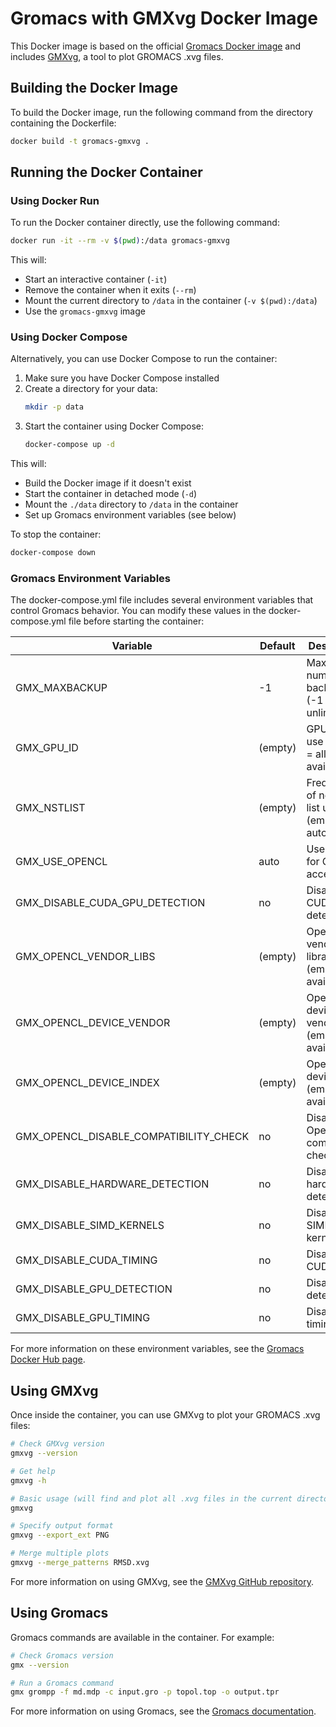 # Gromacs with GMXvg Docker Image

This Docker image is based on the official [Gromacs Docker image](https://hub.docker.com/r/gromacs/gromacs) and includes [GMXvg](https://github.com/TheBiomics/GMXvg), a tool to plot GROMACS .xvg files.

## Building the Docker Image

To build the Docker image, run the following command from the directory containing the Dockerfile:

```bash
docker build -t gromacs-gmxvg .
```

## Running the Docker Container

### Using Docker Run

To run the Docker container directly, use the following command:

```bash
docker run -it --rm -v $(pwd):/data gromacs-gmxvg
```

This will:
- Start an interactive container (`-it`)
- Remove the container when it exits (`--rm`)
- Mount the current directory to `/data` in the container (`-v $(pwd):/data`)
- Use the `gromacs-gmxvg` image

### Using Docker Compose

Alternatively, you can use Docker Compose to run the container:

1. Make sure you have Docker Compose installed
2. Create a directory for your data:
   ```bash
   mkdir -p data
   ```
3. Start the container using Docker Compose:
   ```bash
   docker-compose up -d
   ```

This will:
- Build the Docker image if it doesn't exist
- Start the container in detached mode (`-d`)
- Mount the `./data` directory to `/data` in the container
- Set up Gromacs environment variables (see below)

To stop the container:
```bash
docker-compose down
```

### Gromacs Environment Variables

The docker-compose.yml file includes several environment variables that control Gromacs behavior. You can modify these values in the docker-compose.yml file before starting the container:

| Variable | Default | Description |
|----------|---------|-------------|
| GMX_MAXBACKUP | -1 | Maximum number of backup files (-1 = unlimited) |
| GMX_GPU_ID | (empty) | GPU ID to use (empty = all available) |
| GMX_NSTLIST | (empty) | Frequency of neighbor list updates (empty = auto) |
| GMX_USE_OPENCL | auto | Use OpenCL for GPU acceleration |
| GMX_DISABLE_CUDA_GPU_DETECTION | no | Disable CUDA GPU detection |
| GMX_OPENCL_VENDOR_LIBS | (empty) | OpenCL vendor libraries (empty = all available) |
| GMX_OPENCL_DEVICE_VENDOR | (empty) | OpenCL device vendor (empty = all available) |
| GMX_OPENCL_DEVICE_INDEX | (empty) | OpenCL device index (empty = all available) |
| GMX_OPENCL_DISABLE_COMPATIBILITY_CHECK | no | Disable OpenCL compatibility check |
| GMX_DISABLE_HARDWARE_DETECTION | no | Disable hardware detection |
| GMX_DISABLE_SIMD_KERNELS | no | Disable SIMD kernels |
| GMX_DISABLE_CUDA_TIMING | no | Disable CUDA timing |
| GMX_DISABLE_GPU_DETECTION | no | Disable GPU detection |
| GMX_DISABLE_GPU_TIMING | no | Disable GPU timing |

For more information on these environment variables, see the [Gromacs Docker Hub page](https://hub.docker.com/r/gromacs/gromacs).

## Using GMXvg

Once inside the container, you can use GMXvg to plot your GROMACS .xvg files:

```bash
# Check GMXvg version
gmxvg --version

# Get help
gmxvg -h

# Basic usage (will find and plot all .xvg files in the current directory)
gmxvg

# Specify output format
gmxvg --export_ext PNG

# Merge multiple plots
gmxvg --merge_patterns RMSD.xvg
```

For more information on using GMXvg, see the [GMXvg GitHub repository](https://github.com/TheBiomics/GMXvg).

## Using Gromacs

Gromacs commands are available in the container. For example:

```bash
# Check Gromacs version
gmx --version

# Run a Gromacs command
gmx grompp -f md.mdp -c input.gro -p topol.top -o output.tpr
```

For more information on using Gromacs, see the [Gromacs documentation](https://manual.gromacs.org/).
